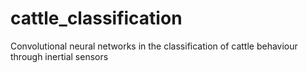 # cattle_classification
Convolutional neural networks in the classification of cattle behaviour through inertial sensors
